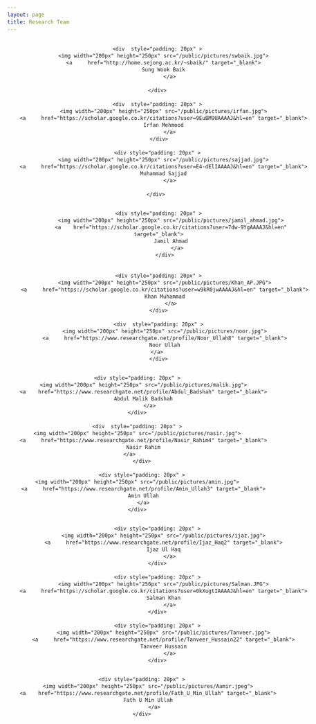 ```yaml
---
layout: page
title: Research Team
---
```

 
<div style=" width: 700px;">

<div style=" display: inline-flex; text-align: center;">
	
	<div  style="padding: 20px" >
		<img width="200px" height="250px" src="/public/pictures/swbaik.jpg">
		<a     href="http://home.sejong.ac.kr/~sbaik/" target="_blank">
		Sung Wook Baik
			</a>

	</div>
 
	<div  style="padding: 20px" >
		<img width="200px" height="250px" src="/public/pictures/irfan.jpg">
		<a     href="https://scholar.google.co.kr/citations?user=9EuBM9UAAAAJ&hl=en" target="_blank">
		Irfan Mehmood
			</a>
	 </div>
	 
	<div style="padding: 20px" >
		<img width="200px" height="250px" src="/public/pictures/sajjad.jpg">
		<a     href="https://scholar.google.co.kr/citations?user=E4-dElIAAAAJ&hl=en" target="_blank">
		Muhammad Sajjad
			</a>

	</div> 

</div> 

<!-- ################################################################################################ -->

<div style=" display: inline-flex; text-align: center;">
	
	<div style="padding: 20px" >
			<img width="200px" height="250px" src="/public/pictures/jamil_ahmad.jpg">
			<a    href="https://scholar.google.co.kr/citations?user=7dw-9YgAAAAJ&hl=en" target="_blank">
			Jamil Ahmad
				</a>
		</div>

 
	<div style="padding: 20px" >
		<img width="200px" height="250px" src="/public/pictures/Khan_AP.JPG">
		<a     href="https://scholar.google.co.kr/citations?user=w9kR0jwAAAAJ&hl=en" target="_blank">
		Khan Muhammad
			</a>
	</div>
	
	<div  style="padding: 20px" >
		<img width="200px" height="250px" src="/public/pictures/noor.jpg">
		<a     href="https://www.researchgate.net/profile/Noor_Ullah8" target="_blank">
		Noor Ullah
			</a>		 
	</div>

</div>
<!-- ################################################################################################ -->
<div style=" display: inline-flex; text-align: center;">
	
	<div style="padding: 20px" >
		<img width="200px" height="250px" src="/public/pictures/malik.jpg">
		<a    href="https://www.researchgate.net/profile/Abdul_Badshah" target="_blank">
		Abdul Malik Badshah
			</a>
	</div>
	
	<div  style="padding: 20px" >
	<img width="200px" height="250px" src="/public/pictures/nasir.jpg">
        <a     href="https://www.researchgate.net/profile/Nasir_Rahim4" target="_blank">
        Nasir Rahim
 		</a>		 
       </div>
       
       <div style="padding: 20px" >
	<img width="200px" height="250px" src="/public/pictures/amin.jpg">
        <a     href="https://www.researchgate.net/profile/Amin_Ullah3" target="_blank">
        Amin Ullah
 		</a>
	</div>

</div> 

 
 <!-- ################################################################################################ -->
<div style=" display: inline-flex; text-align: center;">
	
	<div style="padding: 20px" >
		<img width="200px" height="250px" src="/public/pictures/ijaz.jpg">
		<a     href="https://www.researchgate.net/profile/Ijaz_Haq2" target="_blank">
		Ijaz Ul Haq
			</a>
	</div>
	
	<div style="padding: 20px" >
		<img width="200px" height="250px" src="/public/pictures/Salman.JPG">
		<a     href="https://scholar.google.co.kr/citations?user=0kXugtIAAAAJ&hl=en" target="_blank">
		Salman Khan
			</a>
	</div>
	
	<div style="padding: 20px" >
		<img width="200px" height="250px" src="/public/pictures/Tanveer.jpg">
		<a     href="https://www.researchgate.net/profile/Tanveer_Hussain22" target="_blank">
		Tanveer Hussain
			</a>
	</div>
 

</div> 
 <!-- ################################################################################################ -->
<div style=" display: inline-flex; text-align: center;">
	
	<div style="padding: 20px" >
		<img width="200px" height="250px" src="/public/pictures/Aamir.jpeg">
		<a    href="https://www.researchgate.net/profile/Fath_U_Min_Ullah" target="_blank">
		Fath U Min Ullah
			</a>
	</div>
	
	

</div> 
 <!-- ################################################################################################ -->
</div>
